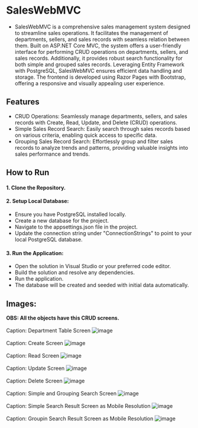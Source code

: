 # SalesWebMVC
- SalesWebMVC is a comprehensive sales management system designed to streamline sales operations. It facilitates the management of departments, sellers, and sales records with seamless relation between them. Built on ASP.NET Core MVC, the system offers a user-friendly interface for performing CRUD operations on departments, sellers, and sales records. Additionally, it provides robust search functionality for both simple and grouped sales records. Leveraging Entity Framework with PostgreSQL, SalesWebMVC ensures efficient data handling and storage. The frontend is developed using Razor Pages with Bootstrap, offering a responsive and visually appealing user experience.

## Features
  
- CRUD Operations: Seamlessly manage departments, sellers, and sales records with Create, Read, Update, and Delete (CRUD) operations.
- Simple Sales Record Search: Easily search through sales records based on various criteria, enabling quick access to specific data.
- Grouping Sales Record Search: Effortlessly group and filter sales records to analyze trends and patterns, providing valuable insights into sales performance and trends.

## How to Run
#### 1. Clone the Repository.
#### 2. Setup Local Database:
- Ensure you have PostgreSQL installed locally.
- Create a new database for the project.
- Navigate to the appsettings.json file in the project.
- Update the connection string under "ConnectionStrings" to point to your local PostgreSQL database.
#### 3. Run the Application:
- Open the solution in Visual Studio or your preferred code editor.
- Build the solution and resolve any dependencies.
- Run the application. 
- The database will be created and seeded with initial data automatically.

## Images:
**OBS: All the objects have this CRUD screens.**<br><br>
Caption: Department Table Screen
![image](https://github.com/gtadayukey/SalesWebMVC/assets/100155376/bfb77e6a-a600-437d-943e-8af165917814)
<br>
<br>
Caption: Create Screen
![image](https://github.com/gtadayukey/SalesWebMVC/assets/100155376/f0d09169-7440-49b7-9563-42d0f3cc862b)
<br>
<br>
Caption: Read Screen
![image](https://github.com/gtadayukey/SalesWebMVC/assets/100155376/1dd557ab-8e01-484b-a6d0-cc77e0ca8a01)
<br>
<br>
Caption: Update Screen
![image](https://github.com/gtadayukey/SalesWebMVC/assets/100155376/8cd78d01-15fa-40bf-a266-9efa9569ca3a)
<br>
<br>
Caption: Delete Screen
![image](https://github.com/gtadayukey/SalesWebMVC/assets/100155376/68d7a439-6b6c-4ace-ae3e-15e0b4b31c0b)
<br>
<br>
Caption: Simple and Grouping Search Screen
![image](https://github.com/gtadayukey/SalesWebMVC/assets/100155376/0ef44551-0c7e-4d12-85f5-d4f992a9ccba)
<br>
<br>
Caption: Simple Search Result Screen as Mobile Resolution
![image](https://github.com/gtadayukey/SalesWebMVC/assets/100155376/8b5df384-527f-48fd-ae64-f05719203764)
<br>
<br>
Caption: Groupin Search Result Screen as Mobile Resolution
![image](https://github.com/gtadayukey/SalesWebMVC/assets/100155376/8bf27f14-0c5a-45a8-9b63-f7d664219040)





